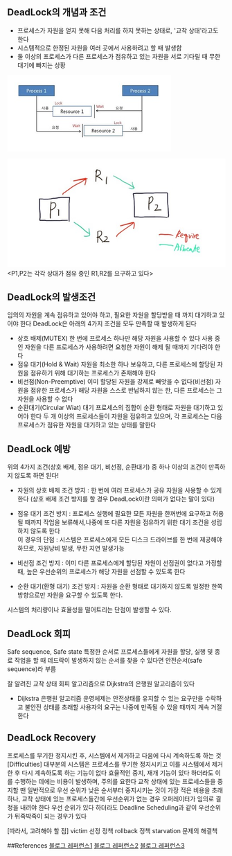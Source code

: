 ## DeadLock의 개념과 조건

- 프로세스가 자원을 얻지 못해 다음 처리를 하지 못하는 상태로, '교착 상태'라고도 한다
- 시스템적으로 한정된 자원을 여러 곳에서 사용하려고 할 때 발생함
- 둘 이상의 프로세스가 다른 프로세스가 점유하고 있는 자원을 서로 기다릴 때 무한 대기에 빠지는 상황

![DeadLock.jpg](DeadLock.jpg)

![DeadLock3.jpg](DeadLock3.jpg)
</br>
<P1,P2는 각각 상대가 점유 중인 R1,R2를 요구하고 있다>

## DeadLock의 발생조건

  임의의 자원을 계속 점유하고 있어야 하고, 필요한 자원을 할당받을 때 까지 대기하고 있어야 한다
  DeadLock은 아래의 4가지 조건을 모두 만족할 때 발생하게 된다
  
- 상호 배제(MUTEX)
  한 번에 프로세스 하나만 해당 자원을 사용할 수 있다
  사용 중인 자원을 다른 프로세스가 사용하려면 요청한 자원이 해제 될 때까지 기다려야 한다
- 점유 대기(Hold & Wait)
  자원을 최소한 하나 보유하고, 다른 프로세스에 할당된 자원을 점유하기 위해 대기하는 프로세스가 존재해야 한다
- 비선점(Non-Preemptive)
  이미 할당된 자원을 강제로 빼앗을 수 없다(비선점)
  자원을 점유한 프로세스가 해당 자원을 스스로 반납하지 않는 한, 다른 프로세스는 그 자원을 사용할 수 없다
- 순환대기(Circular Wiat)
  대기 프로세스의 집합이 순환 형태로 자원을 대기하고 있어야 한다
  두 개 이상의 프로세스들이 자원을 점유하고 있으며, 각 프로세스는 다음 프로세스가 점유한 자원을 대기하고 있는 상태를 말한다

## DeadLock 예방

  위의 4가지 조건(상호 배제, 점유 대기, 비선점, 순환대기) 중 하나 이상의 조건이 만족하지 않도록 하면 된다!
  
 - 자원의 상호 배제 조건 방지 : 한 번에 여러 프로세스가 공유 자원을 사용할 수 있게 한다
   (상호 배제 조건 방지를 할 경우 DeadLock이란 의미가 없다는 말이 있다)
   
 - 점유 대기 조건 방지 : 프로세스 실행에 필요한 모든 자원을 한꺼번에 요구하고 허용될 때까지 작업을 보류해서,나중에 또 다른 자원을 점유하기 위한 대기 조건을 성립하지 않도록 한다</br>
   이 경우의 단점 : 시스템은 프로세스에게 모든 디스크 드라이브를 한 번에 제공해야 하므로, 자원낭비 발생, 무한 지연 발생가능</br>
 - 비선점 조건 방지 : 이미 다른 프로세스에게 할당된 자원이 선점권이 없다고 가정할 때, 높은 우선순위의 프로세스가 해당 자원을 선점할 수 있도록 한다
 - 순환 대기(환형 대기) 조건 방지 : 자원을 순환 형태로 대기하지 않도록 일정한 한쪽 방향으로만 자원을 요구할 수 있도록 한다.

시스템의 처리량이나 효율성을 떨어트리는 단점이 발생할 수 있다.

## DeadLock 회피

Safe sequence, Safe state
특정한 순서로 프로세스들에게 자원을 할당, 실행 및 종료 작업을 할 때
데드락이 발생하지 않는 순서를 찾을 수 있다면 안전순서(safe sequence)라 부름

잘 알려진 교착 상태 회피 알고리즘으로 Dijkstra의 은행원 알고리즘이 있다

* Dijkstra 은행원 알고리즘
  운영체제는 안전상태를 유지할 수 있는 요구만을 수락하고 불안전 상태를 초래할 사용자의 요구는 나중에 만족될 수 있을 때까지 계속 거절한다 


## DeadLock Recovery
  프로세스를 무기한 정지시킨 후, 시스템에서 제거하고 다음에 다시 계속하도록 하는 것
  [Difficulties]
  대부분의 시스템은 프로세스를 무기한 정지시키고 이를 시스템에서 제거한 후 다시 계속하도록 하는 기능이 없다
  효율적인 중지, 재개 기능이 있다 하더라도 이를 수행하는 데에는 비용이 발생하며, 주의를 요한다
  교착 상태에 있는 프로세스들을 중지할 땐 일반적으로 우선 순위가 낮은 순서부터 중지시키는 것이 가장 적은 비용을 초래하나, 교착 상태에 있는 프로세스들간에 우선순위가 없는 경우 오퍼레이터가 임의로 결정을 내려야 한다
  우선 순위가 있다 하더라도 Deadline Scheduling과 같이 우선순위가 뒤죽박죽이 되는 경우가 있다
  
  [따라서, 고려해야 할 점]
  victim 선정 정책
  rollback 정책
  starvation 문제의 해결책


##References
[블로그 레퍼런스1](https://velog.io/@hamsik2rang/OS-%EA%B5%90%EC%B0%A9-%EC%83%81%ED%83%9CDeadlock)
[블로그 레퍼런스2](https://jwprogramming.tistory.com/12)
[블로그 레퍼런스3](https://chanhuiseok.github.io/posts/cs-2/)

